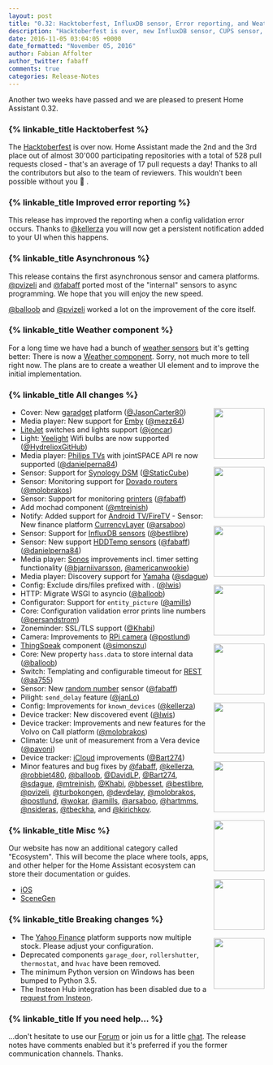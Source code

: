 ```yaml
---
layout: post
title: "0.32: Hacktoberfest, InfluxDB sensor, Error reporting, and Weather"
description: "Hacktoberfest is over, new InfluxDB sensor, CUPS sensor, and ThingSpeak."
date: 2016-11-05 03:04:05 +0000
date_formatted: "November 05, 2016"
author: Fabian Affolter
author_twitter: fabaff
comments: true
categories: Release-Notes
---
```



Another two weeks have passed and we are pleased to present Home Assistant 0.32.

### {% linkable_title Hacktoberfest %}
The [Hacktoberfest] is over now. Home Assistant made the 2nd and the 3rd place out of almost 30'000 participating repositories with a total of 528 pull requests closed - that's an average of 17 pull requests a day! Thanks to all the contributors but also to the team of reviewers. This wouldn't been possible without you 👏 .

### {% linkable_title Improved error reporting %}
This release has improved the reporting when a config validation error occurs. Thanks to [@kellerza] you will now get a persistent notification added to your UI when this happens.

### {% linkable_title Asynchronous %}
This release contains the first asynchronous sensor and camera platforms. [@pvizeli] and [@fabaff] ported most of the "internal" sensors to async programming. We hope that you will enjoy the new speed. 

[@balloob] and [@pvizeli] worked a lot on the improvement of the core itself.

### {% linkable_title Weather component %}

For a long time we have had a bunch of [weather sensors][weather-sensors] but it's getting better: There is now a [Weather component][weather-component]. Sorry, not much more to tell right now. The plans are to create a weather UI element and to improve the initial implementation.

### {% linkable_title All changes %}

<img src='/images/supported_brands/icloud.png' style='clear: right; margin-left: 5px; border:none; box-shadow: none; float: right; margin-bottom: 16px;' width='100' /><img src='/images/supported_brands/influxdb.png' style='clear: right; margin-left: 5px; border:none; box-shadow: none; float: right; margin-bottom: 16px;' width='100' /><img src='/images/supported_brands/emby.png' style='clear: right; margin-left: 5px; border:none; box-shadow: none; float: right; margin-bottom: 16px;' width='100' /><img src='/images/supported_brands/synologydsm.png' style='clear: right; margin-left: 5px; border:none; box-shadow: none; float: right; margin-bottom: 16px;' width='100' /><img src='/images/supported_brands/garadget_logo.jpg' style='clear: right; margin-left: 5px; border:none; box-shadow: none; float: right; margin-bottom: 16px;' width='100' /><img src='/images/supported_brands/yeelight.png' style='clear: right; margin-left: 5px; border:none; box-shadow: none; float: right; margin-bottom: 16px;' width='100' /><img src='/images/supported_brands/philips.png' style='clear: right; margin-left: 5px; border:none; box-shadow: none; float: right; margin-bottom: 16px;' width='100' /><img src='/images/supported_brands/nfandroidtv.png' style='clear: right; margin-left: 5px; border:none; box-shadow: none; float: right; margin-bottom: 16px;' width='100' /><img src='/images/supported_brands/currencylayer.png' style='clear: right; margin-left: 5px; border:none; box-shadow: none; float: right; margin-bottom: 16px;' width='100' /><img src='/images/supported_brands/influxdb.png' style='clear: right; margin-left: 5px; border:none; box-shadow: none; float: right; margin-bottom: 16px;' width='100' />

- Cover: New [garadget] platform ([@JasonCarter80])
- Media player: New support for [Emby][emby-media] ([@mezz64])
- [LiteJet][litejet] switches and lights support ([@joncar])
- Light: [Yeelight][yeelight] Wifi bulbs are now supported ([@HydrelioxGitHub])
- Media player: [Philips TVs][philips_player] with jointSPACE API re now supported ([@danielperna84])
- Sensor: Support for [Synology DSM][synologydsm] ([@StaticCube])
- Sensor: Monitoring support for [Dovado routers][dovado-sensor] ([@molobrakos])
- Sensor: Support for monitoring [printers][cups-sensor] ([@fabaff])
- Add mochad component ([@mtreinish])
- Notify: Added support for [Android TV/FireTV](https://home-assistant.io/components/notify.nfandroidtv/) - Sensor: New finance platform [CurrencyLayer][currencylayer] ([@arsaboo])
- Sensor: Support for [InfluxDB sensors][influx-sensor] ([@bestlibre])
- Sensor: New support [HDDTemp sensors][hddtemp-sensor] ([@fabaff])
([@danielperna84])
- Media player: [Sonos] improvements incl. timer setting functionality ([@bjarniivarsson], [@americanwookie])
- Media player: Discovery support for [Yamaha] ([@sdague])
- Config: Exclude dirs/files prefixed with . ([@lwis])
- HTTP: Migrate WSGI to asyncio ([@balloob])
- Configurator: Support for `entity_picture` ([@amills])
- Core: Configuration validation error prints line numbers ([@persandstrom])
- Zoneminder: SSL/TLS support ([@Khabi])
- Camera: Improvements to [RPi camera][rpi-camera] ([@postlund])
- [ThingSpeak][thingspeak] component ([@simonszu])
- Core: New property `hass.data`  to store internal data ([@balloob])
- Switch: Templating and configurable timeout for [REST][rest-switch] ([@aa755])
- Sensor: New [random number][random-sensor] sensor ([@fabaff])
- Pilight: `send_delay` feature ([@janLo])
- Config: Improvements for `known_devices` ([@kellerza])
- Device tracker: New discovered event ([@lwis])
- Device tracker: Improvements and new features for the Volvo on Call platform ([@molobrakos])
- Climate: Use unit of measurement from a Vera device ([@pavoni])
- Device tracker: [iCloud][icloud] improvements ([@Bart274])
- Minor features and bug fixes by [@fabaff], [@kellerza], [@robbiet480], [@balloob], [@DavidLP], [@Bart274], [@sdague], [@mtreinish], [@Khabi], [@bbesset], [@bestlibre], [@pvizeli], [@turbokongen], [@devdelay], [@molobrakos], [@postlund], [@wokar], [@amills], [@arsaboo], [@hartmms], [@nsideras], [@tbeckha], and [@kirichkov].

### {% linkable_title Misc %}

Our website has now an additional category called "Ecosystem". This will become the place where tools, apps, and other helper for the Home Assistant ecosystem can store their documentation or guides.

- [iOS](https://home-assistant.io/ecosystem/ios/)
- [SceneGen](https://home-assistant.io/ecosystem/scenegen/)

### {% linkable_title Breaking changes %}

- The [Yahoo Finance][yahoo] platform supports now multiple stock. Please adjust your configuration.
- Deprecated components `garage_door`, `rollershutter`, `thermostat`, and `hvac` have been removed.
- The minimum Python version on Windows has been bumped to Python 3.5.
- The Insteon Hub integration has been disabled due to a [request from Insteon][req-insteon].

### {% linkable_title If you need help... %}

...don't hesitate to use our [Forum](https://community.home-assistant.io/) or join us for a little [chat](https://gitter.im/home-assistant/home-assistant). The release notes have comments enabled but it's preferred if you the former communication channels. Thanks.

[@aa755]: https://github.com/aa755
[@americanwookie]: https://github.com/americanwookie
[@amills]: https://github.com/armills
[@arsaboo]: https://github.com/arsaboo
[@balloob]: https://github.com/balloob
[@Bart274]: https://github.com/Bart274
[@bbesset]: https://github.com/bbesset
[@bestlibre]: https://github.com/bestlibre
[@bjarniivarsson]: https://github.com/bjarniivarsson
[@danielperna84]: https://github.com/danielperna84
[@DavidLP]: https://github.com/DavidLP
[@devdelay]: https://github.com/devdelay
[@fabaff]: https://github.com/fabaff
[@hartmms]: https://github.com/hartmms
[@HydrelioxGitHub]: https://github.com/HydrelioxGitHub
[@janLo]: https://github.com/janLo
[@JasonCarter80]: https://github.com/JasonCarter80
[@joncar]: https://github.com/joncar
[@kellerza]: https://github.com/kellerza
[@Khabi]: https://github.com/Khabi
[@kirichkov]: https://github.com/kirichkov
[@lwis]: https://github.com/lwis
[@mezz64]: https://github.com/mezz64
[@molobrakos]: https://github.com/molobrakos
[@mtreinish]:  https://github.com/mtreinish
[@nsideras]: https://github.com/nsideras
[@pavoni]: https://github.com/pavoni
[@persandstrom]: https://github.com/persandstrom
[@postlund]: https://github.com/postlund
[@pvizeli]: https://github.com/pvizeli
[@robbiet480]: https://github.com/robbiet480
[@sdague]: https://github.com/sdague
[@simonszu]: https://github.com/simonszu
[@StaticCube]: https://github.com/StaticCube
[@tbeckha]: https://github.com/tbeckha
[@tchellomello]: https://github.com/tchellomello
[@turbokongen]: https://github.com/turbokongen
[@wokar]: https://github.com/wokar

[currencylayer]: https://home-assistant.io/components/sensor.currencylayer/
[yahoo]: https://home-assistant.io/components/sensor.yahoo_finance/
[mochat]: https://home-assistant.io/components/mochat/
[firetv]: https://home-assistant.io/components/notify.firetv/
[Yamaha]: https://home-assistant.io/components/media_player.yamaha/
[hddtemp-sensor]: https://home-assistant.io/components/sensor.hddtemp/
[Sonos]: https://home-assistant.io/components/media_player.sonos/
[weather-sensors]: https://home-assistant.io/components/#weather
[rpi-camera]: https://home-assistant.io/components/camera.rpi_camera/
[rest-switch]: https://home-assistant.io/components/switch.rest/
[emby-media]: https://home-assistant.io/components/media_player.emby/
[random-sensor]: https://home-assistant.io/components/sensor.random/
[yeelight]: https://home-assistant.io/components/light.yeelight/
[influx-sensor]: https://home-assistant.io/components/sensor.influxdb/
[weather-component]: https://home-assistant.io/components/weather/
[cups-sensor]: https://home-assistant.io/components/sensor.cups/
[litejet]: https://home-assistant.io/components/litejet/
[garadget]: https://home-assistant.io/components/garadget/
[philips_player]: https://home-assistant.io/components/media_player.philips_js/
[icloud]: https://home-assistant.io/components/device_tracker.icloud/
[synologydsm]: https://home-assistant.io/components/sensor.synologydsm/
[dovado-sensor]: https://home-assistant.io/components/sensor.dovado/ 
[ios]: https://home-assistant.io/ecosystem/ios/
[Hacktoberfest]: https://hacktoberfest.digitalocean.com/
[req-insteon]: https://github.com/home-assistant/home-assistant/issues/3811
[updater]: https://home-assistant.io/blog/2016/10/25/explaining-the-updater/
[thingspeak]: https://home-assistant.io/components/thingspeak/
